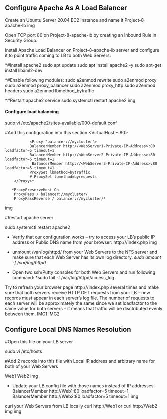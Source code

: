 ## Configure Apache As A Load Balancer
Create an Ubuntu Server 20.04 EC2 instance and name it Project-8-apache-lb
img

Open TCP port 80 on Project-8-apache-lb by creating an Inbound Rule in Security Group.

Install Apache Load Balancer on Project-8-apache-lb server and configure it to point traffic coming to LB to both Web Servers:

*#Install apache2
sudo apt update
sudo apt install apache2 -y
sudo apt-get install libxml2-dev

*#Enable following modules:
sudo a2enmod rewrite
sudo a2enmod proxy
sudo a2enmod proxy_balancer
sudo a2enmod proxy_http
sudo a2enmod headers
sudo a2enmod lbmethod_bytraffic

*#Restart apache2 service
sudo systemctl restart apache2
img

#### Configure load balancing

sudo vi /etc/apache2/sites-available/000-default.conf

#Add this configuration into this section <VirtualHost *:80>  </VirtualHost>
   
               <Proxy "balancer://mycluster'>
               BalancerMember http://<WebServer1-Private-IP-Address>:80 loadfactor=5 timeout=1
               BalancerMember http://<WebServer2-Private-IP-Address>:80 loadfactor=5 timeout=1
                BalancerMember http://<WebServer3-Private-IP-Address>:80 loadfactor=5 timeout=1
               ProxySet lbmethod=bytraffic
               # ProxySet lbmethod=byrequests
        </Proxy>*

       *ProxyPreserveHost On
        ProxyPass / balancer://mycluster/
        ProxyPassReverse / balancer://mycluster/*
img

#Restart apache server

sudo systemctl restart apache2
  
  - Verify that our configuration works – try to access your LB’s public IP address or Public DNS name from your browser:
http://<Load-Balancer-Public-IP-Address-or-Public-DNS-Name>/index.php
img
 
  - unmount /var/log/httpd/ from your Web Servers to the NFS server and make sure that each Web Server has its own log directory.
    *sudo umount -f /var/log/httpd*
  
  - Open two ssh/Putty consoles for both Web Servers and run following command:
  *sudo tail -f /var/log/httpd/access_log
  
  Try to refresh your browser page http://<Load-Balancer-Public-IP-Address-or-Public-DNS-Name>/index.php several times and make sure that both servers receive HTTP GET requests from your LB – new records must appear in each server’s log file. The number of requests to each server will be approximately the same since we set loadfactor to the same value for both servers – it means that traffic will be disctributed evenly between them.
  IMG1
  IMG2
  
  ## Configure Local DNS Names Resolution
  #Open this file on your LB server

sudo vi /etc/hosts

#Add 2 records into this file with Local IP address and arbitrary name for both of your Web Servers

<WebServer1-Private-IP-Address> Web1
<WebServer2-Private-IP-Address> Web2
  img
  
  - Update your LB config file with those names instead of IP addresses.
  BalancerMember http://Web1:80 loadfactor=5 timeout=1
  BalancerMember http://Web2:80 loadfactor=5 timeout=1
  img
  
  curl your Web Servers from LB locally curl http://Web1 or curl http://Web2
  img
  img
  
